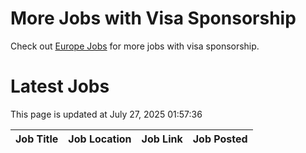 # More Jobs with Visa Sponsorship

Check out [Europe Jobs](https://github.com/sureshparimi/europejobs#latest-jobs) for more jobs with visa sponsorship.

# Latest Jobs

This page is updated at July 27, 2025 01:57:36

| Job Title | Job Location | Job Link | Job Posted |
| --- | --- | --- | --- |

